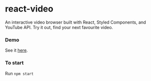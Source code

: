 # react-video
An interactive video browser built with React, Styled Components, and YouTube API. Try it out, find your next favourite video.

### Demo

See it [here](https://evatd.github.io/react-video/).

### To start

Run  ```
     npm start
     ```
